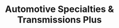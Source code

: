 ---
title: "Automotive Specialties & Transmissions Plus"
url: /cottage-grove/automotive-specialties-und-transmissions-plus/
shop: Autowerkstatt
---